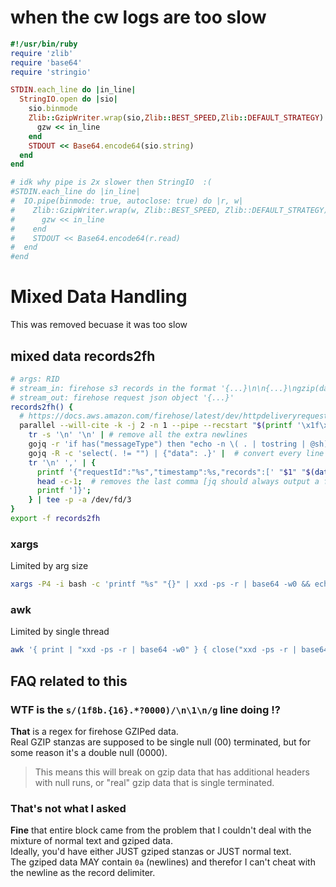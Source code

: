 # when the cw logs are too slow

```ruby
#!/usr/bin/ruby
require 'zlib'
require 'base64'
require 'stringio'

STDIN.each_line do |in_line|
  StringIO.open do |sio|
    sio.binmode
    Zlib::GzipWriter.wrap(sio,Zlib::BEST_SPEED,Zlib::DEFAULT_STRATEGY) do |gzw|
      gzw << in_line
    end
    STDOUT << Base64.encode64(sio.string)
  end
end

# idk why pipe is 2x slower then StringIO  :(
#STDIN.each_line do |in_line|
#  IO.pipe(binmode: true, autoclose: true) do |r, w|
#    Zlib::GzipWriter.wrap(w, Zlib::BEST_SPEED, Zlib::DEFAULT_STRATEGY) do |gzw|
#      gzw << in_line
#    end
#    STDOUT << Base64.encode64(r.read)
#  end
#end
```

# Mixed Data Handling

This was removed becuase it was too slow

## mixed data records2fh

```bash
# args: RID
# stream_in: firehose s3 records in the format '{...}\n\n{...}\ngzip(data)\n...'
# stream_out: firehose request json object '{...}'
records2fh() {
  # https://docs.aws.amazon.com/firehose/latest/dev/httpdeliveryrequestresponse.html#requestformat
  parallel --will-cite -k -j 2 -n 1 --pipe --recstart "$(printf '\x1f\x8b\x08')" --recend $'\n' zcat -f |
    tr -s '\n' '\n' | # remove all the extra newlines
    gojq -r 'if has("messageType") then "echo -n \( . | tostring | @sh) | gzip -1 | base64 -w0 && echo;" else "echo \( . | tostring | @base64 | @sh);" end' | bash |  # generate commands to process the different flavours of messages
    gojq -R -c 'select(. != "") | {"data": .}' |  # convert every line of base64 to a json object
    tr '\n' ',' | {
      printf '{"requestId":"%s","timestamp":%s,"records":[' "$1" "$(date -u +'%s%3N')";
      head -c-1;  # removes the last comma [jq should always output a final newline]
      printf ']}';
    } | tee -p -a /dev/fd/3
}
export -f records2fh
```

### xargs
Limited by arg size
```sh
xargs -P4 -i bash -c 'printf "%s" "{}" | xxd -ps -r | base64 -w0 && echo' | jq --stream -R -c '{"data": .}'
```

### awk
Limited by single thread
```sh
awk '{ print | "xxd -ps -r | base64 -w0" } { close("xxd -ps -r | base64 -w0") } { print "\n" }' ||
```

## FAQ related to this

### WTF is the `s/(1f8b.{16}.*?0000)/\n\1\n/g` line doing !?

**That** is a regex for firehose GZIPed data.  
Real GZIP stanzas are supposed to be single null (00) terminated, but for some reason it's a double null (0000).  

> This means this will break on gzip data that has additional headers with null runs, or "real" gzip data that is single terminated.

### That's not what I asked

__Fine__ that entire block came from the problem that I couldn't deal with the mixture of normal text and gziped data.  
Ideally, you'd have either JUST gziped stanzas or JUST normal text.  
The gziped data MAY contain `0a` (newlines) and therefor I can't cheat with the newline as the record delimiter.
